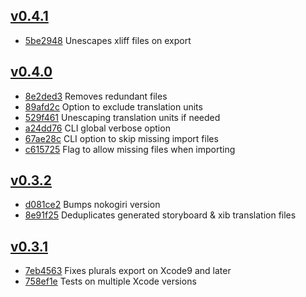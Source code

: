 ## [v0.4.1](https://github.com/viktorasl/xlocalize/releases/tag/0.4.1)

* [5be2948](https://github.com/viktorasl/xlocalize/commit/5be2948bbe5a4c1867a9780f122778f2dcd3b1a4) Unescapes xliff files on export

## [v0.4.0](https://github.com/viktorasl/xlocalize/releases/tag/0.4.0)

* [8e2ded3](https://github.com/viktorasl/xlocalize/commit/8e2ded3e9448edca3ed18d88be4c2c0a37122891) Removes redundant files
* [89afd2c](https://github.com/viktorasl/xlocalize/commit/89afd2c90903b78103199f9702ace16427889572) Option to exclude translation units
* [529f461](https://github.com/viktorasl/xlocalize/commit/529f4616b542cd29daa6374d74730a878789329d) Unescaping translation units if needed
* [a24dd76](https://github.com/viktorasl/xlocalize/commit/a24dd768a734a604ebc2125753453cb99d2e06b7) CLI global verbose option
* [67ae28c](https://github.com/viktorasl/xlocalize/commit/67ae28c320679391d044eb14e8df9ab7c7527ad8) CLI option to skip missing import files
* [c615725](https://github.com/viktorasl/xlocalize/commit/c615725d7b2c16e0c38df86408224fd7ddc9ee4d) Flag to allow missing files when importing

## [v0.3.2](https://github.com/viktorasl/xlocalize/releases/tag/0.3.2)

* [d081ce2](https://github.com/viktorasl/xlocalize/commit/d081ce2640d7e8997d6d98a7659f31d571103f36) Bumps nokogiri version
* [8e91f25](https://github.com/viktorasl/xlocalize/commit/8e91f256dd17c9566848abe3a5e1d06ca283f4f7) Deduplicates generated storyboard & xib translation files

## [v0.3.1](https://github.com/viktorasl/xlocalize/releases/tag/0.3.1)

* [7eb4563](https://github.com/viktorasl/xlocalize/commit/7eb4563456932b72fab0b3579a9d9ed1d5b97f0c) Fixes plurals export on Xcode9 and later
* [758ef1e](https://github.com/viktorasl/xlocalize/commit/758ef1eae39ec5cc15d58b39eda93cc423f1dfa8) Tests on multiple Xcode versions
